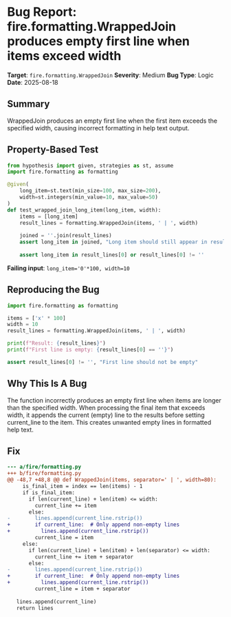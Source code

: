 # Bug Report: fire.formatting.WrappedJoin produces empty first line when items exceed width

**Target**: `fire.formatting.WrappedJoin`
**Severity**: Medium
**Bug Type**: Logic
**Date**: 2025-08-18

## Summary

WrappedJoin produces an empty first line when the first item exceeds the specified width, causing incorrect formatting in help text output.

## Property-Based Test

```python
from hypothesis import given, strategies as st, assume
import fire.formatting as formatting

@given(
    long_item=st.text(min_size=100, max_size=200),
    width=st.integers(min_value=10, max_value=50)
)
def test_wrapped_join_long_item(long_item, width):
    items = [long_item]
    result_lines = formatting.WrappedJoin(items, ' | ', width)
    
    joined = ''.join(result_lines)
    assert long_item in joined, "Long item should still appear in result"
    
    assert long_item in result_lines[0] or result_lines[0] != ''
```

**Failing input**: `long_item='0'*100, width=10`

## Reproducing the Bug

```python
import fire.formatting as formatting

items = ['x' * 100]
width = 10
result_lines = formatting.WrappedJoin(items, ' | ', width)

print(f"Result: {result_lines}")
print(f"First line is empty: {result_lines[0] == ''}")

assert result_lines[0] != '', "First line should not be empty"
```

## Why This Is A Bug

The function incorrectly produces an empty first line when items are longer than the specified width. When processing the final item that exceeds width, it appends the current (empty) line to the results before setting current_line to the item. This creates unwanted empty lines in formatted help text.

## Fix

```diff
--- a/fire/formatting.py
+++ b/fire/formatting.py
@@ -48,7 +48,8 @@ def WrappedJoin(items, separator=' | ', width=80):
     is_final_item = index == len(items) - 1
     if is_final_item:
       if len(current_line) + len(item) <= width:
         current_line += item
       else:
-        lines.append(current_line.rstrip())
+        if current_line:  # Only append non-empty lines
+          lines.append(current_line.rstrip())
         current_line = item
     else:
       if len(current_line) + len(item) + len(separator) <= width:
         current_line += item + separator
       else:
-        lines.append(current_line.rstrip())
+        if current_line:  # Only append non-empty lines
+          lines.append(current_line.rstrip())
         current_line = item + separator
 
   lines.append(current_line)
   return lines
```